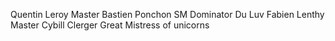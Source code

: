 Quentin Leroy Master
Bastien Ponchon SM Dominator Du Luv
Fabien Lenthy Master
Cybill Clerger Great Mistress of unicorns
